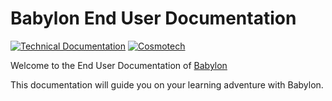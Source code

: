 # Babylon End User Documentation

[![Technical Documentation](https://img.shields.io/badge/Technical_documentation-%23121011.svg?style=for-the-badge&logo=github&logoColor=white)](https://cosmo-tech.github.io/Babylon/)
[![Cosmotech](https://img.shields.io/badge/Cosmotech-ffb039?style=for-the-badge&logoColor=black)](https://cosmotech.com/)

Welcome to the End User Documentation of [Babylon](https://github.com/Cosmo-Tech/Babylon)

This documentation will guide you on your learning adventure with Babylon.